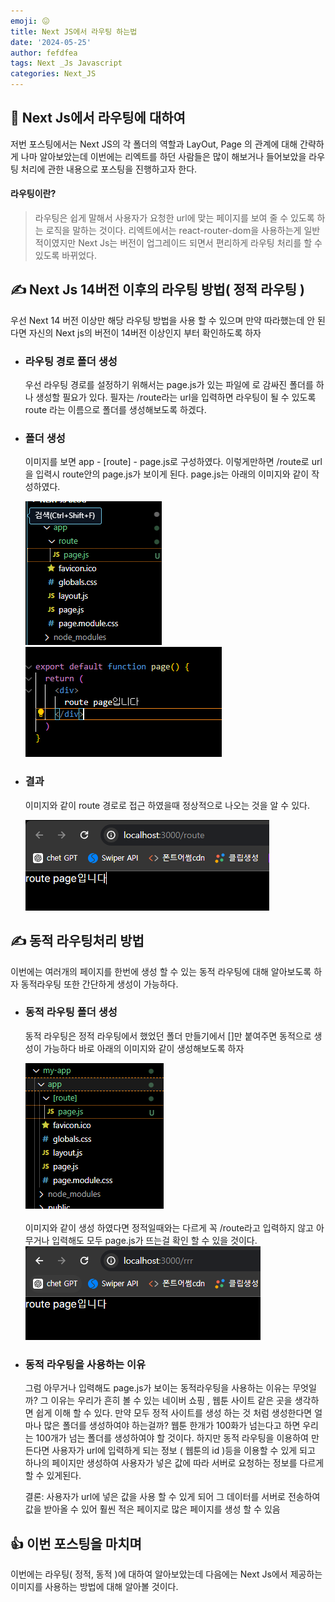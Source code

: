 ```yaml
---
emoji: 😖
title: Next JS에서 라우팅 하는법
date: '2024-05-25'
author: fefdfea
tags: Next _Js Javascript
categories: Next_JS
---
```


## 🥸 Next Js에서 라우팅에 대하여

저번 포스팅에서는 Next JS의 각 폴더의 역할과 LayOut, Page 의 관계에 대해 간략하게 나마 알아보았는데 이번에는 리엑트를 하던 사람들은 많이 해보거나 들어보았을 라우팅 처리에 관한 내용으로 포스팅을 진행하고자 한다.

#### 라우팅이란?

> 라우팅은 쉽게 말해서 사용자가 요청한 url에 맞는 페이지를 보여 줄 수 있도록 하는 로직을 말하는 것이다. 리엑트에서는 react-router-dom을 사용하는게 일반적이였지만 Next Js는 버전이 업그레이드 되면서 편리하게 라우팅 처리를 할 수 있도록 바뀌었다.

## ✍️ Next Js 14버전 이후의 라우팅 방법( 정적 라우팅 )

우선 Next 14 버전 이상만 해당 라우팅 방법을 사용 할 수 있으며 만약 따라했는데 안 된다면 자신의 Next js의 버전이 14버전 이상인지 부터 확인하도록 하자

- ### 라우팅 경로 폴더 생성

  우선 라우팅 경로를 설정하기 위해서는 page.js가 있는 파일에 로 감싸진 폴더를 하나 생성할 필요가 있다. 필자는 /route라는 url을 입력하면 라우팅이 될 수 있도록 route 라는 이름으로 폴더를 생성해보도록 하겠다.

- ### 폴더 생성

  이미지를 보면 app - [route] - page.js로 구성하였다. 이렇게만하면 /route로 url을 입력시 route안의 page.js가 보이게 된다. page.js는 아래의 이미지와 같이 작성하였다.

  <img src="./staticRouteExample.png" alt="라우팅 폴더 생성 예시">
  <img src="./staticPage.png" alt="page.js 파일">

- ### 결과

  이미지와 같이 route 경로로 접근 하였을때 정상적으로 나오는 것을 알 수 있다.

  <img src="./staticResult.png" alt="성공 이미지">

## ✍️ 동적 라우팅처리 방법

이번에는 여러개의 페이지를 한번에 생성 할 수 있는 동적 라우팅에 대해 알아보도록 하자 동적라우팅 또한 간단하게 생성이 가능하다.

- ### 동적 라우팅 폴더 생성

  동적 라우팅은 정적 라우팅에서 했었던 폴더 만들기에서 []만 붙여주면 동적으로 생성이 가능하다 바로 아래의 이미지와 같이 생성해보도록 하자

  <img src="./routeExample.png" alt="동적 라우팅 처리 이미지">

  <br>
  <br>
    이미지와 같이 생성 하였다면 정적일때와는 다르게 꼭 /route라고 입력하지 않고 아무거나 입력해도 모두 page.js가 뜨는걸 확인 할 수 있을 것이다.

    <br>
    <img src="./dynamicResult.png" alt="동적 라우팅 처리 이미지">

- ### 동적 라우팅을 사용하는 이유

  그럼 아무거나 입력해도 page.js가 보이는 동적라우팅을 사용하는 이유는 무엇일까? 그 이유는 우리가 흔히 볼 수 있는 네이버 쇼핑 , 웹툰 사이트 같은 곳을 생각하면 쉽게 이해 할 수 있다. 만약 모두 정적 사이트를 생성 하는 것 처럼 생성한다면 얼마나 많은 폴더를 생성하여야 하는걸까? 웹툰 한개가 100화가 넘는다고 하면 우리는 100개가 넘는 폴더를 생성하여야 할 것이다. 하지만 동적 라우팅을 이용하여 만든다면 사용자가 url에 입력하게 되는 정보 ( 웹툰의 id )등을 이용할 수 있게 되고 하나의 페이지만 생성하여 사용자가 넣은 값에 따라 서버로 요청하는 정보를 다르게 할 수 있게된다.

  결론: 사용자가 url에 넣은 값을 사용 할 수 있게 되어 그 데이터를 서버로 전송하여 값을 받아올 수 있어 훨씬 적은 페이지로 많은 페이지를 생성 할 수 있음

## 👍 이번 포스팅을 마치며

이번에는 라우팅( 정적, 동적 )에 대하여 알아보았는데 다음에는 Next Js에서 제공하는 이미지를 사용하는 방법에 대해 알아볼 것이다.
